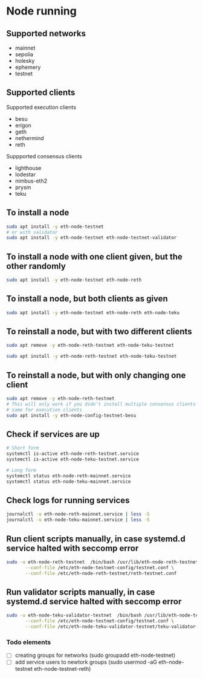 # Node running 


## Supported networks

- mainnet
- sepolia
- holesky
- ephemery
- testnet

## Supported clients

Supported execution clients
- besu
- erigon
- geth
- nethermind
- reth 

Suppported consensus clients
- lighthouse
- lodestar
- nimbus-eth2
- prysm
- teku

## To install a node 

```bash
sudo apt install -y eth-node-testnet
# or with validator 
sudo apt install -y eth-node-testnet eth-node-testnet-validator

``` 

## To install a node with one client given, but the other randomly

```bash
sudo apt install -y eth-node-testnet eth-node-reth
```

## To install a node, but both clients as given

```bash
sudo apt install -y eth-node-testnet eth-node-reth eth-node-teku
```

## To reinstall a node, but with two different clients

```bash
sudo apt remove -y eth-node-reth-testnet eth-node-teku-testnet

sudo apt install -y eth-node-reth-testnet eth-node-teku-testnet
```

## To reinstall a node, but with only changing one client

```bash
sudo apt remove -y eth-node-reth-testnet
# This will only work if you didn't install multiple consensus clients before
# same for execution clients
sudo apt install -y eth-node-config-testnet-besu
```

## Check if services are up 

```bash 
# Short form 
systemctl is-active eth-node-reth-testnet.service
systemctl is-active eth-node-teku-testnet.service

# Long form
systemctl status eth-node-reth-mainnet.service
systemctl status eth-node-teku-mainnet.service
```

## Check logs for running services

```bash
journalctl -u eth-node-reth-mainnet.service | less -S
journalctl -u eth-node-teku-mainnet.service | less -S
```

## Run client scripts manually, in case systemd.d service halted with seccomp error

```bash
sudo -u eth-node-reth-testnet  /bin/bash /usr/lib/eth-node-reth-testnet/bin/run-reth.sh \
       --conf-file /etc/eth-node-testnet-config/testnet.conf \
       --conf-file /etc/eth-node-reth-testnet/reth-testnet.conf
```

## Run validator scripts manually, in case systemd.d service halted with seccomp error

```bash
sudo -u eth-node-teku-validator-testnet  /bin/bash /usr/lib/eth-node-teku-validator-testnet/bin/run-teku-validator.sh \
       --conf-file /etc/eth-node-testnet-config/testnet.conf \
       --conf-file /etc/eth-node-teku-validator-testnet/teku-validator-testnet.conf
```

### Todo elements

- [ ] creating groups for networks (sudo groupadd eth-node-testnet)
- [ ] add service users to newtork groups (sudo usermod -aG eth-node-testnet eth-node-testnet-reth)